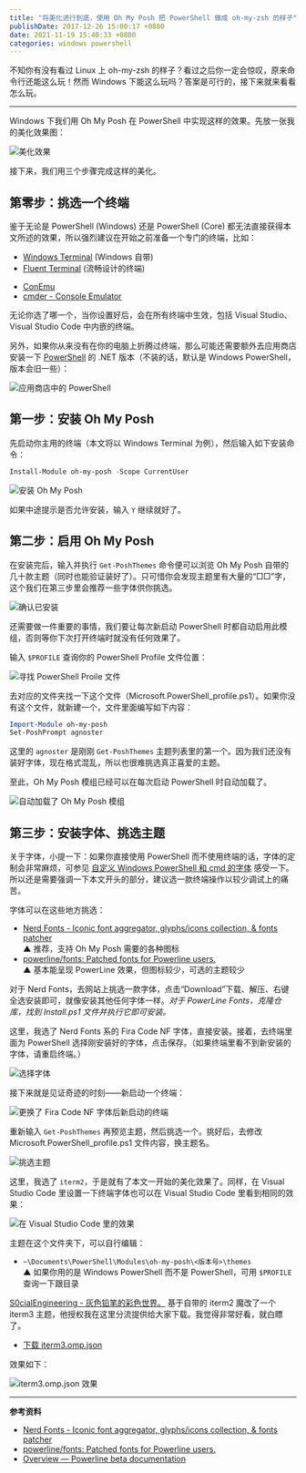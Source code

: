 ```yaml
---
title: "将美化进行到底，使用 Oh My Posh 把 PowerShell 做成 oh-my-zsh 的样子"
publishDate: 2017-12-26 15:00:17 +0800
date: 2021-11-19 15:40:33 +0800
categories: windows powershell
---
```


不知你有没有看过 Linux 上 oh-my-zsh 的样子？看过之后你一定会惊叹，原来命令行还能这么玩！然而 Windows 下能这么玩吗？答案是可行的，接下来就来看看怎么玩。

---

Windows 下我们用 Oh My Posh 在 PowerShell 中实现这样的效果。先放一张我的美化效果图：

![美化效果](/static/posts/2021-11-18-12-16-48.png)

接下来，我们用三个步骤完成这样的美化。

<p id="toc"></p>

## 第零步：挑选一个终端

鉴于无论是 PowerShell (Windows) 还是 PowerShell (Core) 都无法直接获得本文所述的效果，所以强烈建议在开始之前准备一个专门的终端，比如：

* [Windows Terminal](https://www.microsoft.com/store/productId/9N0DX20HK701) (Windows 自带)
* [Fluent Terminal](https://www.microsoft.com/store/productId/9P2KRLMFXF9T) (流畅设计的终端)
- [ConEmu](https://www.fosshub.com/ConEmu.html)
- [cmder - Console Emulator](http://cmder.net/)

无论你选了哪一个，当你设置好后，会在所有终端中生效，包括 Visual Studio、Visual Studio Code 中内嵌的终端。

另外，如果你从来没有在你的电脑上折腾过终端，那么可能还需要额外去应用商店安装一下 [PowerShell](https://www.microsoft.com/store/productId/9MZ1SNWT0N5D) 的 .NET 版本（不装的话，默认是 Windows PowerShell，版本会旧一些）：

![应用商店中的 PowerShell](/static/posts/2021-11-18-11-50-24.png)

## 第一步：安装 Oh My Posh

先启动你主用的终端（本文将以 Windows Terminal 为例），然后输入如下安装命令：

```powershell
Install-Module oh-my-posh -Scope CurrentUser
```

![安装 Oh My Posh](/static/posts/2021-11-18-11-59-00.png)

如果中途提示是否允许安装，输入 `Y` 继续就好了。

## 第二步：启用 Oh My Posh

在安装完后，输入并执行 `Get-PoshThemes` 命令便可以浏览 Oh My Posh 自带的几十款主题（同时也能验证装好了）。只可惜你会发现主题里有大量的“□□”字，这个我们在第三步里会推荐一些字体供你挑选。

![确认已安装](/static/posts/2021-11-18-12-02-03.png)

还需要做一件重要的事情，我们要让每次新启动 PowerShell 时都自动启用此模组，否则等你下次打开终端时就没有任何效果了。

输入 `$PROFILE` 查询你的 PowerShell Profile 文件位置：

![寻找 PowerShell Proile 文件](/static/posts/2021-11-18-12-07-37.png)

去对应的文件夹找一下这个文件（Microsoft.PowerShell_profile.ps1）。如果你没有这个文件，就新建一个，文件里面编写如下内容：

```powershell
Import-Module oh-my-posh
Set-PoshPrompt agnoster
```

这里的 `agnoster` 是刚刚 `Get-PoshThemes` 主题列表里的第一个。因为我们还没有装好字体，现在格式混乱，所以也很难挑选真正喜爱的主题。

至此，Oh My Posh 模组已经可以在每次启动 PowerShell 时自动加载了。

![自动加载了 Oh My Posh 模组](/static/posts/2021-11-18-12-12-27.png)

## 第三步：安装字体、挑选主题

关于字体，小提一下：如果你直接使用 PowerShell 而不使用终端的话，字体的定制会非常麻烦，可参见 [自定义 Windows PowerShell 和 cmd 的字体](/post/customize-fonts-of-command-window) 感受一下。所以还是需要强调一下本文开头的部分，建议选一款终端操作以较少调试上的痛苦。

字体可以在这些地方挑选：

* [Nerd Fonts - Iconic font aggregator, glyphs/icons collection, & fonts patcher](https://www.nerdfonts.com/font-downloads)  
    ▲ 推荐，支持 Oh My Posh 需要的各种图标
* [powerline/fonts: Patched fonts for Powerline users.](https://github.com/powerline/fonts)  
    ▲ 基本能呈现 PowerLine 效果，但图标较少，可选的主题较少

对于 Nerd Fonts，去网站上挑选一款字体，点击“Download”下载、解压、右键全选安装即可，就像安装其他任何字体一样。*对于 PowerLine Fonts，克隆仓库，找到 Install.ps1 文件并执行它即可安装。*

这里，我选了 Nerd Fonts 系的 Fira Code NF 字体，直接安装。接着，去终端里面为 PowerShell 选择刚安装好的字体，点击保存。（如果终端里看不到新安装的字体，请重启终端。）

![选择字体](/static/posts/2021-11-18-12-31-01.png)

接下来就是见证奇迹的时刻——新启动一个终端：

![更换了 Fira Code NF 字体后新启动的终端](/static/posts/2021-11-18-12-55-51.png)

重新输入 `Get-PoshThemes` 再预览主题，然后挑选一个。挑好后，去修改 Microsoft.PowerShell_profile.ps1 文件内容，换主题名。

![挑选主题](/static/posts/2021-11-18-12-56-52.png)

这里，我选了 `iterm2`，于是就有了本文一开始的美化效果了。同样，在 Visual Studio Code 里设置一下终端字体也可以在 Visual Studio Code 里看到相同的效果：

![在 Visual Studio Code 里的效果](/static/posts/2021-11-18-13-03-12.png)

主题在这个文件夹下，可以自行编辑：

* `~\Documents\PowerShell\Modules\oh-my-posh\<版本号>\themes`  
    ▲ 如果你用的是 Windows PowerShell 而不是 PowerShell，可用 `$PROFILE` 查询一下跟目录

[S0cialEngineering - 灰色铅笔的彩色世界。](https://github.com/S0cialEngineering) 基于自带的 iterm2 魔改了一个 iterm3 主题，他授权我在这里分流提供给大家下载。我觉得非常好看，就白瞟了。

* [下载 iterm3.omp.json](/static/attachments/oh-my-posh/themes/iterm3.omp.json)

效果如下：

![iterm3.omp.json 效果](/static/posts/2021-11-19-15-37-29.png)

---

**参考资料**

- [Nerd Fonts - Iconic font aggregator, glyphs/icons collection, & fonts patcher](https://www.nerdfonts.com/)
- [powerline/fonts: Patched fonts for Powerline users.](https://github.com/powerline/fonts)
- [Overview — Powerline beta documentation](https://powerline.readthedocs.io/en/master/overview.html)

